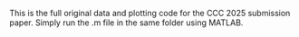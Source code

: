 This is the full original data and plotting code for the CCC 2025 submission paper. Simply run the .m file in the same folder using MATLAB.
